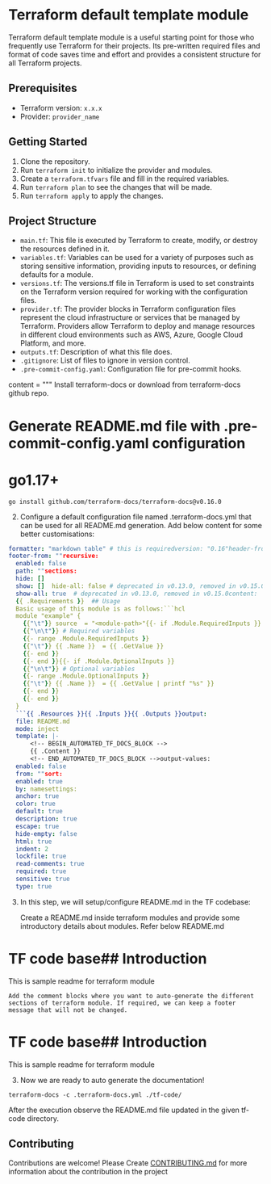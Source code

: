 # Terraform default template module

Terraform default template module is a useful starting point for those who frequently use Terraform for their projects. Its pre-written required files and format of code saves time and effort and provides a consistent structure for all Terraform projects.


## Prerequisites

- Terraform version: `x.x.x`
- Provider: `provider_name`

## Getting Started

1. Clone the repository.
2. Run `terraform init` to initialize the provider and modules.
3. Create a `terraform.tfvars` file and fill in the required variables.
4. Run `terraform plan` to see the changes that will be made.
5. Run `terraform apply` to apply the changes.

## Project Structure

- `main.tf`:  This file is executed by Terraform to create, modify, or destroy the resources defined in it.
- `variables.tf`: Variables can be used for a variety of purposes such as storing sensitive information, providing inputs to resources, or defining defaults for a module.
- `versions.tf`: The versions.tf file in Terraform is used to set constraints on the Terraform version required for working with the configuration files. 
- `provider.tf`: The provider blocks in Terraform configuration files represent the cloud infrastructure or services that be managed by Terraform. Providers allow Terraform to deploy and manage resources in different cloud environments such as AWS, Azure, Google Cloud Platform, and more.
- `outputs.tf`: Description of what this file does.
- `.gitignore`: List of files to ignore in version control.
- `.pre-commit-config.yaml`: Configuration file for pre-commit hooks.

content = """
Install terraform-docs or download from terraform-docs github repo.

# Generate README.md file with .pre-commit-config.yaml configuration
# go1.17+
`go install github.com/terraform-docs/terraform-docs@v0.16.0`


2. Configure a default configuration file named .terraform-docs.yml that can be used for all README.md generation. Add below content for some better customisations:

``` yaml
formatter: "markdown table" # this is requiredversion: "0.16"header-from: main.tf
footer-from: ""recursive:
  enabled: false
  path: ""sections:
  hide: []
  show: []  hide-all: false # deprecated in v0.13.0, removed in v0.15.0
  show-all: true  # deprecated in v0.13.0, removed in v0.15.0content: |-
  {{ .Requirements }}  ## Usage
  Basic usage of this module is as follows:```hcl
  module "example" {
    {{"\t"}} source  = "<module-path>"{{- if .Module.RequiredInputs }}
    {{"\n\t"}} # Required variables
    {{- range .Module.RequiredInputs }}
    {{"\t"}} {{ .Name }}  = {{ .GetValue }}
    {{- end }}
    {{- end }}{{- if .Module.OptionalInputs }}
    {{"\n\t"}} # Optional variables
    {{- range .Module.OptionalInputs }}
    {{"\t"}} {{ .Name }}  = {{ .GetValue | printf "%s" }}
    {{- end }}
    {{- end }}
  }
  ```{{ .Resources }}{{ .Inputs }}{{ .Outputs }}output:
  file: README.md
  mode: inject
  template: |-
      <!-- BEGIN_AUTOMATED_TF_DOCS_BLOCK -->
      {{ .Content }}
      <!-- END_AUTOMATED_TF_DOCS_BLOCK -->output-values:
  enabled: false
  from: ""sort:
  enabled: true
  by: namesettings:
  anchor: true
  color: true
  default: true
  description: true
  escape: true
  hide-empty: false
  html: true
  indent: 2
  lockfile: true
  read-comments: true
  required: true
  sensitive: true
  type: true
  ```

3. In this step, we will setup/configure README.md in the TF codebase:

    Create a README.md inside terraform modules and provide some introductory details about modules. Refer below README.md

# TF code base## Introduction
This is sample readme for terraform module

    Add the comment blocks where you want to auto-generate the different sections of terraform module. If required, we can keep a footer message that will not be changed.

# TF code base## Introduction
This is sample readme for terraform module
<!-- BEGIN_AUTOMATED_TF_DOCS_BLOCK -->
<!-- END_AUTOMATED_TF_DOCS_BLOCK -->


3. Now we are ready to auto generate the documentation!

`terraform-docs -c .terraform-docs.yml ./tf-code/`

After the execution observe the README.md file updated in the given tf-code directory.
## Contributing

Contributions are welcome! Please Create [CONTRIBUTING.md](CONTRIBUTING.md) for more information about the contribution in the project

